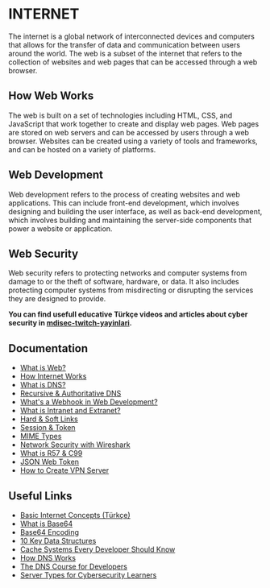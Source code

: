 # INTERNET

The internet is a global network of interconnected devices and computers that allows for the transfer of data and communication between users around the world. The web is a subset of the internet that refers to the collection of websites and web pages that can be accessed through a web browser.

## How Web Works

The web is built on a set of technologies including HTML, CSS, and JavaScript that work together to create and display web pages. Web pages are stored on web servers and can be accessed by users through a web browser. Websites can be created using a variety of tools and frameworks, and can be hosted on a variety of platforms.

## Web Development

Web development refers to the process of creating websites and web applications. This can include front-end development, which involves designing and building the user interface, as well as back-end development, which involves building and maintaining the server-side components that power a website or application.

## Web Security

Web security refers to protecting networks and computer systems from damage to or the theft of software, hardware, or data. It also includes protecting computer systems from misdirecting or disrupting the services they are designed to provide.

**You can find usefull educative Türkçe videos and articles about cyber security in [mdisec-twitch-yayinlari](https://github.com/mdisec/mdisec-twitch-yayinlari).**

## Documentation

- [What is Web?](./what.is.web.md)
- [How Internet Works](./how.internet.works.md)
- [What is DNS?](./dns.md)
- [Recursive & Authoritative DNS](./recursive.and.authoritative.dns.md)
- [What's a Webhook in Web Development?](./what.is.webhook.md)
- [What is Intranet and Extranet?](./intranet.and.extranet.md)
- [Hard & Soft Links](./hard.and.soft.links.md)
- [Session & Token](./session.and.token.md)
- [MIME Types](./mime.types.md)
- [Network Security with Wireshark](./network.security.md)
- [What is R57 & C99](./r57.c99.md)
- [JSON Web Token](./jwt.md)
- [How to Create VPN Server](./create.vpn.md)

## Useful Links

- [Basic Internet Concepts (Türkçe)](https://learnreactui.dev/contents/temel-internet-kavramlari)
- [What is Base64](https://www.youtube.com/watch?v=8qkxeZmKmOY)
- [Base64 Encoding](https://www.youtube.com/watch?v=aUdKd0IFl34)
- [10 Key Data Structures](https://www.youtube.com/watch?v=ouipSd_5ivQ)
- [Cache Systems Every Developer Should Know](https://www.youtube.com/watch?v=dGAgxozNWFE)
- [How DNS Works](https://messwithdns.net/)
- [The DNS Course for Developers](https://www.nslookup.io/dns-course/)
- [Server Types for Cybersecurity Learners](https://pbs.twimg.com/media/F2IcQLMXoAAUcWR?format=jpg&name=small)
